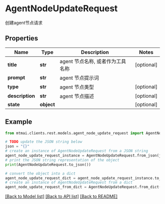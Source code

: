 # AgentNodeUpdateRequest

创建agent节点请求

## Properties

Name | Type | Description | Notes
------------ | ------------- | ------------- | -------------
**title** | **str** | agent 节点名称, 或者作为工具名称 | [optional] 
**prompt** | **str** | agent 节点提示词 | 
**type** | **str** | agent 节点类型 | [optional] 
**description** | **str** | agent 节点描述 | [optional] 
**state** | **object** |  | [optional] 

## Example

```python
from mtmai.clients.rest.models.agent_node_update_request import AgentNodeUpdateRequest

# TODO update the JSON string below
json = "{}"
# create an instance of AgentNodeUpdateRequest from a JSON string
agent_node_update_request_instance = AgentNodeUpdateRequest.from_json(json)
# print the JSON string representation of the object
print(AgentNodeUpdateRequest.to_json())

# convert the object into a dict
agent_node_update_request_dict = agent_node_update_request_instance.to_dict()
# create an instance of AgentNodeUpdateRequest from a dict
agent_node_update_request_from_dict = AgentNodeUpdateRequest.from_dict(agent_node_update_request_dict)
```
[[Back to Model list]](../README.md#documentation-for-models) [[Back to API list]](../README.md#documentation-for-api-endpoints) [[Back to README]](../README.md)


